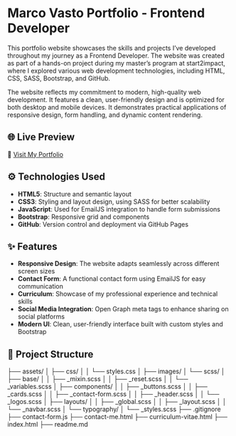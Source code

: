 # Marco Vasto Portfolio - Frontend Developer

This portfolio website showcases the skills and projects I’ve developed throughout my journey as a Frontend Developer. The website was created as part of a hands-on project during my master’s program at start2impact, where I explored various web development technologies, including HTML, CSS, SASS, Bootstrap, and GitHub.

The website reflects my commitment to modern, high-quality web development. It features a clean, user-friendly design and is optimized for both desktop and mobile devices. It demonstrates practical applications of responsive design, form handling, and dynamic content rendering.

## 🌐 Live Preview

🔗 [Visit My Portfolio](https://marcovasto.github.io/PersonalSite/)

## ⚙️ Technologies Used

- **HTML5**: Structure and semantic layout
- **CSS3**: Styling and layout design, using SASS for better scalability
- **JavaScript**: Used for EmailJS integration to handle form submissions
- **Bootstrap**: Responsive grid and components
- **GitHub**: Version control and deployment via GitHub Pages

## ✨ Features

- **Responsive Design**: The website adapts seamlessly across different screen sizes
- **Contact Form**: A functional contact form using EmailJS for easy communication
- **Curriculum**: Showcase of my professional experience and technical skills
- **Social Media Integration**: Open Graph meta tags to enhance sharing on social platforms
- **Modern UI**: Clean, user-friendly interface built with custom styles and Bootstrap

## 🌳 Project Structure

├── assets/
│   ├── css/
│   │   └── styles.css
│   ├── images/
│   └── scss/
│       ├── base/
│       │   ├── _mixin.scss
│       │   ├── _reset.scss
│       │   └── _variables.scss
│       ├── components/
│       │   ├── _buttons.scss
│       │   ├── _cards.scss
│       │   ├── _contact-form.scss
│       │   ├── _header.scss
│       │   └── _logos.scss
│       ├── layouts/
│       │   ├── _global.scss
│       │   ├── _layout.scss
│       │   └── _navbar.scss
│       └── typography/
│           └── _styles.scss
├── .gitignore
├── contact-form.js
├── contact-me.html
├── curriculum-vitae.html
├── index.html
├── readme.md
